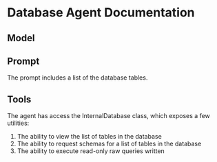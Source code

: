 # Database Agent Documentation

## Model

## Prompt

The prompt includes a list of the database tables.

## Tools

The agent has access the InternalDatabase class, which exposes a few utilities:

1. The ability to view the list of tables in the database
2. The ability to request schemas for a list of tables in the database
3. The ability to execute read-only raw queries written
